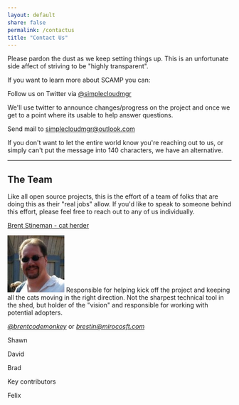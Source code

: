 ```yaml
---
layout: default
share: false
permalink: /contactus
title: "Contact Us"
---
```


Please pardon the dust as we keep setting things up. This is an unfortunate side affect of striving to be "highly transparent". 

If you want to learn more about SCAMP you can:

<i class="fa fa-twitter-square"></i> Follow us on Twitter via [@simplecloudmgr](http://twitter.com/simplecloudmgr "Simple Cloud Manager on Twitter")

We'll use twitter to announce changes/progress on the project and once we get to a point where its usable to help answer questions. 

<i class="fa fa-envelope-square"></i> Send mail to [simplecloudmgr@outlook.com](mailto:simplecloudmgr@outlook.com "Email Us")

If you don't want to let the entire world know you're reaching out to us, or simply can't put the message into 140 characters, we have an alternative. 


----------

## The Team
Like all open source projects, this is the effort of a team of folks that are doing this as their "real jobs" allow. If you'd like to speak to someone behind this effort, please feel free to reach out to any of us individually.

[Brent Stineman - cat herder](http://brentdacodemonkey.wordpress.com "Brent's Notepad")

![Brent Stineman](images/teamshots/headshot-brent.jpeg) Responsible for helping kick off the project and keeping all the cats moving in the right direction. Not the sharpest technical tool in the shed, but holder of the "vision" and responsible for working with potential adopters. 

<i class="fa fa-twitter"> [@brentcodemonkey](http://twitter.come/brentcodemonkey "Brent@Twitter")</i> or 
<i class="fa fa-envelope"> [brestin@mirocosft.com](mailto:brestin@Microsoft.com "Brent@Work")</i>


Shawn 

David

Brad

Key contributors

Felix
